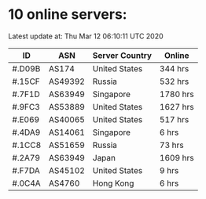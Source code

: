 # 10 online servers:

Latest update at: Thu Mar 12 06:10:11 UTC 2020

| ID | ASN | Server Country | Online |
| -- | --- | -------------- | ------ |
| #.D09B | AS174 | United States | 344 hrs |
| #.15CF | AS49392 | Russia | 532 hrs |
| #.7F1D | AS63949 | Singapore | 1780 hrs |
| #.9FC3 | AS53889 | United States | 1627 hrs |
| #.E069 | AS40065 | United States | 517 hrs |
| #.4DA9 | AS14061 | Singapore | 6 hrs |
| #.1CC8 | AS51659 | Russia | 73 hrs |
| #.2A79 | AS63949 | Japan | 1609 hrs |
| #.F7DA | AS45102 | United States | 9 hrs |
| #.0C4A | AS4760 | Hong Kong | 6 hrs |

